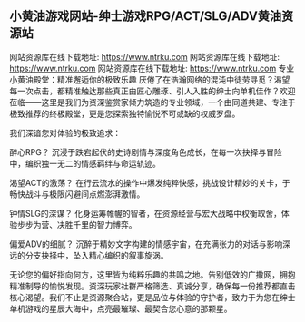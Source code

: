 ## 小黄油游戏网站-绅士游戏RPG/ACT/SLG/ADV黄油资源站

网站资源库在线下载地址: https://www.ntrku.com 
网站资源库在线下载地址: https://www.ntrku.com
网站资源库在线下载地址: https://www.ntrku.com
专业小黄油殿堂：精准邂逅你的极致乐趣
厌倦了在浩瀚网络的混沌中徒劳寻觅？渴望每一次点击，都精准触达那些真正由匠心雕琢、引人入胜的绅士向单机佳作？欢迎莅临——这里是我们为资深鉴赏家倾力筑造的专业领域，一个由同道共建、专注于极致推荐的终极殿堂，更是您探索独特愉悦不可或缺的权威罗盘。

我们深谙您对体验的极致追求：

醉心RPG？ 沉浸于跌宕起伏的史诗剧情与深度角色成长，在每一次抉择与冒险中，编织独一无二的情感羁绊与命运轨迹。

渴望ACT的激荡？ 在行云流水的操作中爆发纯粹快感，挑战设计精妙的关卡，于畅快战斗与极限闪避间点燃澎湃激情。

钟情SLG的深谋？ 化身运筹帷幄的智者，在资源经营与宏大战略中权衡取舍，体验步步为营、决胜千里的智力博弈。

偏爱ADV的细腻？ 沉醉于精妙文字构建的情感宇宙，在充满张力的对话与影响深远的分支抉择中，坠入精心编织的叙事旋涡。

无论您的偏好指向何方，这里皆为纯粹乐趣的共鸣之地。告别低效的广撒网，拥抱精准制导的愉悦发现。资深玩家社群严格筛选、真诚分享，确保每一份推荐都直击核心渴望。我们不止是资源聚合站，更是品位与体验的守护者，致力于为您在绅士单机游戏的星辰大海中，点亮最璀璨、最契合您心意的那颗星。

<!--
**nrtku/nrtku** is a ✨ _special_ ✨ repository because its `README.md` (this file) appears on your GitHub profile.

Here are some ideas to get you started:

- 🔭 I’m currently working on ...
- 🌱 I’m currently learning ...
- 👯 I’m looking to collaborate on ...
- 🤔 I’m looking for help with ...
- 💬 Ask me about ...
- 📫 How to reach me: ...
- 😄 Pronouns: ...
- ⚡ Fun fact: ...
-->
